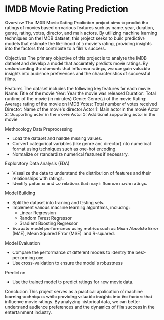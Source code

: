 # IMDB Movie Rating Prediction

Overview
The IMDB Movie Rating Prediction project aims to predict the ratings of movies based on various features such as name, year, duration, genre, rating, votes, director, and main actors. By utilizing machine learning techniques on the IMDB dataset, this project seeks to build predictive models that estimate the likelihood of a movie's rating, providing insights into the factors that contribute to a film's success.

Objectives
The primary objective of this project is to analyze the IMDB dataset and develop a model that accurately predicts movie ratings. By understanding the elements that influence ratings, we can gain valuable insights into audience preferences and the characteristics of successful films.

Features
The dataset includes the following key features for each movie:
  Name: Title of the movie
  Year: Year the movie was released
  Duration: Total runtime of the movie (in minutes)
  Genre: Genre(s) of the movie
  Rating: Average rating of the movie on IMDB
  Votes: Total number of votes received
  Director: Name of the movie's director
  Actor 1: Main actor in the movie
  Actor 2: Supporting actor in the movie
  Actor 3: Additional supporting actor in the movie

Methodology
Data Preprocessing
- Load the dataset and handle missing values.
- Convert categorical variables (like genre and director) into numerical format using techniques such as one-hot encoding.
- Normalize or standardize numerical features if necessary.

Exploratory Data Analysis (EDA)
- Visualize the data to understand the distribution of features and their relationships with ratings.
- Identify patterns and correlations that may influence movie ratings.

Model Building
- Split the dataset into training and testing sets.
- Implement various machine learning algorithms, including:
  - Linear Regression
  - Random Forest Regressor
  - Gradient Boosting Regressor
- Evaluate model performance using metrics such as Mean Absolute Error (MAE), Mean Squared Error (MSE), and R-squared.

Model Evaluation
- Compare the performance of different models to identify the best-performing one.
- Use cross-validation to ensure the model's robustness.

Prediction
- Use the trained model to predict ratings for new movie data.

Conclusion
This project serves as a practical application of machine learning techniques while providing valuable insights into the factors that influence movie ratings. By analyzing historical data, we can better understand audience preferences and the dynamics of film success in the entertainment industry.
